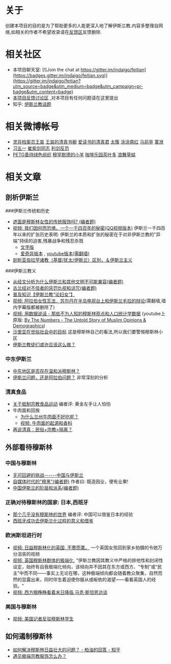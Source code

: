 # 关于
创建本项目的目的是为了帮助更多的人能更深入地了解伊斯兰教.内容多整理自网络,如相关的作者不希望收录请在[反馈区](https://github.com/indaigo/feitian/issues)反馈删除.

# 相关社区
* 本项目聊天室: [![Join the chat at https://gitter.im/indaigo/feitian](https://badges.gitter.im/indaigo/feitian.svg)](https://gitter.im/indaigo/feitian?utm_source=badge&utm_medium=badge&utm_campaign=pr-badge&utm_content=badge)
* [本项目反馈讨论区](https://github.com/indaigo/feitian/issues) ,对本项目有任何问题请在这里提出
* 知乎: [伊斯兰教话题](https://www.zhihu.com/topic/19557525/hot)

# 相关微博帐号
* [灵异档案员王昙](http://m.weibo.cn/u/2981083181) [王昙的清真书橱](http://m.weibo.cn/u/5676163189) [爱读书的清真君](http://m.weibo.cn/u/5970176831) [太簇](http://m.weibo.cn/u/1228151340)  [涂涂南红](http://m.weibo.cn/u/1431843524) [马前卒](http://m.weibo.cn/u/2001863161) [寞洑](http://m.weibo.cn/u/1242799883)
* [习五一](http://m.weibo.cn/u/1442246695) [崔紫剑同志](http://m.weibo.cn/u/1657156945) [利剑反恐](http://m.weibo.cn/u/5183790186)
* [PETG善待绿色组织](http://m.weibo.cn/u/3138561560) [穆罕默德的小羊](http://m.weibo.cn/u/5765378903) [咖啡乐园茶叶多](http://m.weibo.cn/u/5880774972) [浪舞草蜢](http://m.weibo.cn/u/3945267902)

# 相关文章
## 剖析伊斯兰

###伊斯兰传统和历史
* [遮面是穆斯林女性的传统服饰吗? (编者题)](articles/zhihu/201505_zhemian_shi_chuantong_ma/main.md)
* [视频: 我们因何而恐惧，一个一千四百年的秘密(QQ视频版本)](http://v.qq.com/x/page/y0316ixcy13.html) 伊斯兰一千四百年以来的扩张历史表明: 伊斯兰的本质和扩张的秘密在于对非伊斯兰教的"异端"持续的迫害,残暴战争和残忍杀戮
	* [文字版](articles/weixin/201602_why_we_so_fear_to_islam/main.md)
	* [爱奇异版本](http://www.iqiyi.com/w_19rrylp8kl.html) , [youtube版本(需翻墙)](https://www.youtube.com/watch?v=_xDODMbKYec)
* [剖析亚伯拉罕诸教（基督/犹太/伊斯兰）区别，＆伊斯兰主义](articles/weibo/201607_po_xi_ya_bo_la_han_zu_jiao/main.md)

###伊斯兰教义
* [从经文分析为什么伊斯兰和其他文明不可能兼容(编者题)](articles/zhihu/201607_jiaoyi_buneng_jianrong/main.md)
* [古兰经对不信者的惩罚仇视和诅咒(编者题)](articles/zhihu/201308_gulanjing_buxindao/main.md)
* [普及知识【伊斯兰教“论妇女”】](articles/weibo/201607_islam_and_womem/main.md)
* [视频: 阿拉伯女性瓦法．苏尔丹在半岛电视台上和伊斯兰毛拉的辩论](https://www.youtube.com/watch?v=9egF46Ht9T8)(需翻墙,墙内字幕版都被删除了)
* [视频: 用数据说话 - 那些不为人知的穆斯林观点和人口统计学数据](http://weibo.com/p/23044423a2d380b86a8d183ff0b6617f5a2c10) (youtube上原版: [By The Numbers - The Untold Story of Muslim Opinions & Demographics](https://www.youtube.com/watch?v=pSPvnFDDQHk))
* [沙里亚在世俗社会中的目标](articles/blog/201003_sharya_target/main.md) 这是穆斯林自己的看法,所以我们要警惕穆斯林小区
* [伊斯兰教徒们或许应该这么做？](articles/weibo/201605_muslin_should_do_this_way/main.md)

### 中东伊斯兰
* [中东地区是否存在温和派穆斯林？](articles/weibo/201607_middle_east_moderate_muslim/main.md)
* [伊斯兰问题，还是阿拉伯问题？](articles/blog/201512_islam_or_arabic_problem/main.md) 非常深刻的分析

### 清真食品
* [关于抵制宗教食品运动](articles/weibo/201606_guan_yu_di_zhi/main.md) 编者评: 黄金左手让人怕怕
* 牛肉面和回族
	* [为什么兰州牛肉面不好吃呢？](articles/weibo/201605_lan_zhou_niu_rou_mian/main.md)
	* [视频: 牛肉面的起源和香料](http://v.youku.com/v_show/id_XMTY1Njk4NjE2MA==.html)
* [再说清真：民俗+宗教=隔离？](articles/weibo/201607_qingzhen_minsu_zongjiao/main.md)

## 外部看待穆斯林
### 中国与穆斯林
* [无可回避的挑战------中国与伊斯兰](articles/zhihu/201607_wu_ke_hui_bi_de_tiao_zhan/main.md)
* [自媒体时代的"穆黑"(编者题)](articles/zhihu/201607_nao_jin_ji_zhuan_wan_he_mu_hei/main.md) 作者曰: 既造因业，便有业果!
* [中国伊斯兰的阶层和派系(编者题)](articles/zhihu/201606_yisilan_jieceng_paixi/main.md)

### 正确对待穆斯林的国家: 日本,西班牙
* [那个几乎没有穆斯林的世界](articles/weixin/201607_japan_and_muslim/main.md) 编者评: 中国可以借鉴日本的经验
* [西班牙成功去伊斯兰化过程的意义和借鉴](articles/weibo/201607_spain_remove_yislam/main.md)

### 欧洲斯坦进行时
* [视频: 日益穆斯林化的英国, 不寒而栗。](http://m.weibo.cn/1410071074/E0wqC5TIw) 一个英国女孩回到家乡拍摄的令她万分沮丧的视频
* [视频: 英国穆斯林群体的极端化](http://weibo.com/p/230444212ed148ed875ece488f8447decc0a27), "伊斯兰教因其教义中严格的排他性和封闭性设定，始终有自我极端化倾向，该倾向并不因其在东方或西方、“专制”或“民主”中而不同——事实上无论在哪，这种极端倾向都会随着教众聚集，自然而然的显露出来，同时伴生着迫使你服从或皈依的渴望——看看英国人的经验。"
* [视频: 西方眼睁睁看着末日降临 马克·斯坦恩访谈](http://v.youku.com/v_show/id_XNjMxNzYyMTY4.html)

### 美国与穆斯林
* [视频: 美国记者反驳穆斯林学生](http://club.kdnet.net/dispbbs.asp?boardid=1&id=11753538)

## 如何遏制穆斯林
* [如何解决穆斯林日益壮大的问题？ - 柏油的回答 - 知乎](articles/zhihu/201607_how_to_solve_muslim_problem/main.md)
* [遇见极端宗教服饰怎么办？](articles/weibo/201607_ji_duan_fu_shi/main.md)

